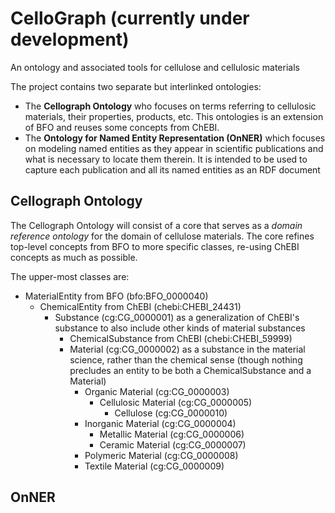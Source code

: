 # CelloGraph (currently under development)
An ontology and associated tools for cellulose and cellulosic materials

The project contains two separate but interlinked ontologies: 
* The __Cellograph Ontology__ who focuses on terms referring to cellulosic materials, their properties, products, etc. This ontologies is an extension of BFO and reuses some concepts from ChEBI. 
* The __Ontology for Named Entity Representation (OnNER)__ which focuses on modeling named entities as they appear in scientific publications and what is necessary to locate them therein. It is intended to be used to capture each publication and all its named entities as an RDF document  

## Cellograph Ontology 

The Cellograph Ontology will consist of a core that serves as a _domain reference ontology_ for the domain of cellulose materials. The core refines top-level concepts from BFO to more specific classes, re-using ChEBI concepts as much as possible. 

The upper-most classes are:
* MaterialEntity from BFO (bfo:BFO_0000040)
  + ChemicalEntity from ChEBI (chebi:CHEBI_24431)
    + Substance (cg:CG_0000001) as a generalization of ChEBI's substance to also include other kinds of material substances
      + ChemicalSubstance from ChEBI (chebi:CHEBI_59999)
      + Material (cg:CG_0000002) as a substance in the material science, rather than the chemical sense (though nothing precludes an entity to be both a ChemicalSubstance and a Material)
        + Organic Material (cg:CG_0000003)
          + Cellulosic Material (cg:CG_0000005)
            + Cellulose (cg:CG_0000010)
        + Inorganic Material (cg:CG_0000004)
          + Metallic Material (cg:CG_0000006)
          + Ceramic Material (cg:CG_0000007)
        + Polymeric Material (cg:CG_0000008)
        + Textile Material (cg:CG_0000009)


## OnNER
